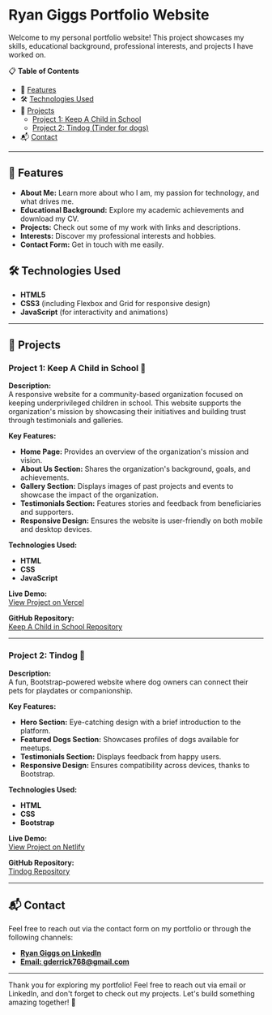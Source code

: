# Ryan Giggs Portfolio Website

Welcome to my personal portfolio website! This project showcases my skills, educational background, professional interests, and projects I have worked on.

📋 **Table of Contents**
- 🌟 [Features](#features)
- 🛠️ [Technologies Used](#technologies-used)
- 🚀 [Projects](#projects)
  - [Project 1: Keep A Child in School](#project-1-keep-a-child-in-school)
  - [Project 2: Tindog (Tinder for dogs)](#project-2-tindog-tinder-for-dogs)
- 📬 [Contact](#contact)

---

## 🌟 Features

- **About Me:** Learn more about who I am, my passion for technology, and what drives me.  
- **Educational Background:** Explore my academic achievements and download my CV.  
- **Projects:** Check out some of my work with links and descriptions.  
- **Interests:** Discover my professional interests and hobbies.  
- **Contact Form:** Get in touch with me easily.

## 🛠️ Technologies Used

- **HTML5**
- **CSS3** (including Flexbox and Grid for responsive design)
- **JavaScript** (for interactivity and animations)

---

## 🚀 Projects

### Project 1: Keep A Child in School 🚀

**Description:**  
A responsive website for a community-based organization focused on keeping underprivileged children in school. This website supports the organization's mission by showcasing their initiatives and building trust through testimonials and galleries.

**Key Features:**
- **Home Page:** Provides an overview of the organization's mission and vision.  
- **About Us Section:** Shares the organization's background, goals, and achievements.  
- **Gallery Section:** Displays images of past projects and events to showcase the impact of the organization.  
- **Testimonials Section:** Features stories and feedback from beneficiaries and supporters.  
- **Responsive Design:** Ensures the website is user-friendly on both mobile and desktop devices.

**Technologies Used:**
- **HTML**
- **CSS**
- **JavaScript**

**Live Demo:**  
[View Project on Vercel](https://keep-a-child-in-school.vercel.app/)

**GitHub Repository:**  
[Keep A Child in School Repository](https://github.com/Derrick-Ryan-Giggs/Keep_A_Child_in_School)

---

### Project 2: Tindog 🌟

**Description:**  
A fun, Bootstrap-powered website where dog owners can connect their pets for playdates or companionship.

**Key Features:**
- **Hero Section:** Eye-catching design with a brief introduction to the platform.  
- **Featured Dogs Section:** Showcases profiles of dogs available for meetups.  
- **Testimonials Section:** Displays feedback from happy users.  
- **Responsive Design:** Ensures compatibility across devices, thanks to Bootstrap.

**Technologies Used:**
- **HTML**
- **CSS**
- **Bootstrap**

**Live Demo:**  
[View Project on Netlify](https://celadon-pastelito-557bd8.netlify.app/)

**GitHub Repository:**  
[Tindog Repository](https://github.com/Derrick-Ryan-Giggs/Tinder_For_Dogs)

---

## 📬 Contact

Feel free to reach out via the contact form on my portfolio or through the following channels:

- **[Ryan Giggs on LinkedIn](https://www.linkedin.com/in/ryan-giggs-a19330265/)**
- **[Email: gderrick768@gmail.com](mailto:gderrick768@gmail.com)**

---

Thank you for exploring my portfolio! Feel free to reach out via email or LinkedIn, and don't forget to check out my projects. Let's build something amazing together! 🚀